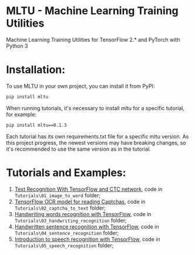 # MLTU - Machine Learning Training Utilities
Machine Learning Training Utilities for TensorFlow 2.* and PyTorch with Python 3

# Installation:
To use MLTU in your own project, you can install it from PyPI:
```bash
pip install mltu
```
When running tutorials, it's necessary to install mltu for a specific tutorial, for example:
```bash
pip install mltu==0.1.3
```
Each tutorial has its own requirements.txt file for a specific mltu version. As this project progress, the newest versions may have breaking changes, so it's recommended to use the same version as in the tutorial.

# Tutorials and Examples:
1. [Text Recognition With TensorFlow and CTC network](https://pylessons.com/ctc-text-recognition), code in ```Tutorials\01_image_to_word``` folder;
2. [TensorFlow OCR model for reading Captchas](https://pylessons.com/tensorflow-ocr-captcha), code in ```Tutorials\02_captcha_to_text``` folder;
3. [Handwriting words recognition with TensorFlow](https://pylessons.com/handwriting-recognition), code in ```Tutorials\03_handwriting_recognition``` folder;
4. [Handwritten sentence recognition with TensorFlow](https://pylessons.com/handwritten-sentence-recognition), code in ```Tutorials\04_sentence_recognition``` folder;
5. [Introduction to speech recognition with TensorFlow](https://pylessons.com/speech-recognition), code in ```Tutorials\05_speech_recognition``` folder;